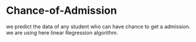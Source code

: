 # Chance-of-Admission
we predict the data of any student who can have chance to get a admission. we are using here linear Regression algorithm.
